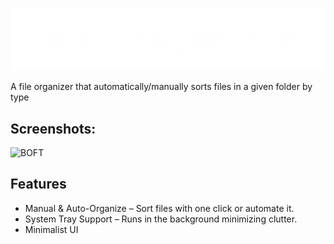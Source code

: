 ![BOFT Organizer](boft.png)

<p id="description">A file organizer that automatically/manually sorts files in a given folder by type</p>

<h2>Screenshots:</h2>

![BOFT]([boft-app.png])

  
  
<h2>Features</h2>



*   Manual & Auto-Organize – Sort files with one click or automate it.
*   System Tray Support – Runs in the background minimizing clutter.
*   Minimalist UI

